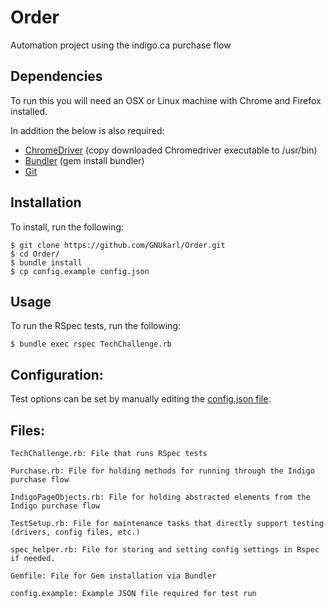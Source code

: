 # Order

Automation project using the indigo.ca purchase flow

## Dependencies
To run this you will need an OSX or Linux machine with Chrome and Firefox installed.

In addition the below is also required:

* [ChromeDriver](https://sites.google.com/a/chromium.org/chromedriver/downloads) (copy downloaded Chromedriver executable to /usr/bin)
* [Bundler](http://bundler.io/#getting-started) (gem install bundler)
* [Git](https://git-scm.com/book/en/v2/Getting-Started-Installing-Git)

## Installation
To install, run the following: 

```irb
$ git clone https://github.com/GNUkarl/Order.git
$ cd Order/
$ bundle install
$ cp config.example config.json
```

## Usage
To run the RSpec tests, run the following:

```irb
$ bundle exec rspec TechChallenge.rb
```

## Configuration:
Test options can be set by manually editing the [config.json file](https://github.com/GNUkarl/Order/blob/master/config.example).


## Files:

	TechChallenge.rb: File that runs RSpec tests

	Purchase.rb: File for holding methods for running through the Indigo purchase flow

	IndigoPageObjects.rb: File for holding abstracted elements from the Indigo purchase flow

	TestSetup.rb: File for maintenance tasks that directly support testing (drivers, config files, etc.)

	spec_helper.rb: File for storing and setting config settings in Rspec if needed.

	Gemfile: File for Gem installation via Bundler

	config.example: Example JSON file required for test run